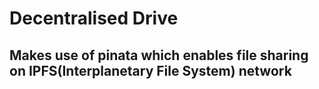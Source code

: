 # Decentralised Drive

## Makes use of pinata which enables file sharing on IPFS(Interplanetary File System) network
